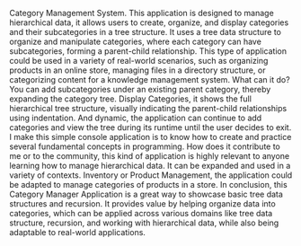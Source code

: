 Category Management System.
This application is designed to manage hierarchical data, it allows users to create, organize, and display categories and their subcategories in a tree structure. 
It uses a tree data structure to organize and manipulate categories, where each category can have subcategories, forming a parent-child relationship. 
This type of application could be used in a variety of real-world scenarios, such as organizing products in an online store, managing files in a directory
structure, or categorizing content for a knowledge management system.
What can it do?
You can add subcategories under an existing parent category, thereby expanding the category tree.
Display Categories, it shows the full hierarchical tree structure, visually indicating the parent-child relationships
using indentation.
And dynamic, the application can continue to add categories and view the tree during its runtime until the user decides to exit.
I make this simple console application is to know how to create and practice several fundamental concepts in programming.
How does it contribute to me or to the community, this kind of application is highly relevant to anyone learning how to manage 
hierarchical data. It can be expanded and used in a variety of contexts.
Inventory or Product Management, the application could be adapted to manage categories of products in a store.
In conclusion, this Category Manager Application is a great way to showcase basic tree data structures and recursion. It provides value by helping 
organize data into categories, which can be applied across various domains like tree data structure, recursion, and working with hierarchical data, while also being adaptable 
to real-world applications.
